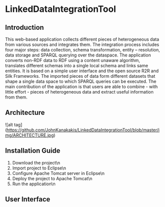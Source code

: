 # LinkedDataIntegrationTool

## Introduction

This web-based application 
collects different pieces of heterogeneous data from various sources and integrates them. The integration 
process includes four major steps: data collection, schema transformation, entity – resolution, data storage
and SPARQL querying over the dataspace. The application converts non-RDF data to RDF using a content unaware 
algorithm, translates different schemas into a single local schema and links same entities. It is based on 
a simple user interface and the open source R2R and Silk Frameworks. The imported pieces of data form 
different datasets that shape a single data space to which SPARQL queries can be executed. The main 
contribution of the application is that users are able to combine - with little effort - pieces of 
heterogeneous data and extract useful information from them.

## Architecture
![alt tag] (https://github.com/JohnKanakakis/LinkedDataIntegrationTool/blob/master/img/ARCHITECTURE.jpg)

## Installation Guide
1) Download the project\n
2) Import project to Eclipse\n
3) Configure Apache Tomcat server in Eclipse\n
4) Deploy the project to Apache Tomcat\n
5) Run the application\n

## User Interface
